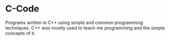 # C-Code
Programs written in C++ using simple and common programming techniques.
C++ was mostly used to teach me programming and the simple concepts of it.
